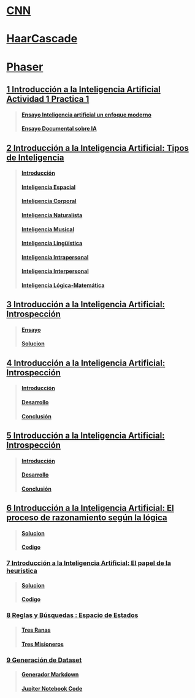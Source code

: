 # [CNN]()

# [HaarCascade]()

# [Phaser]()

## [1 Introducción a la Inteligencia Artificial Actividad 1 Practica 1](https://github.com/LeiWithP/IA/blob/main/Tarea1.md)
> #### [Ensayo Inteligencia artificial un enfoque moderno](https://github.com/LeiWithP/IA/blob/main/Tarea1.md#ensayo-inteligencia-artificial-un-enfoque-moderno)
> #### [Ensayo Documental sobre IA](https://github.com/LeiWithP/IA/blob/main/Tarea1.md#ensayo-documental-sobre-ia)



## [2 Introducción a la Inteligencia Artificial: Tipos de Inteligencia](https://github.com/LeiWithP/IA/blob/main/Tarea2.md)
> #### [Introducción](https://github.com/LeiWithP/IA/blob/main/Tarea2.md#introducci%C3%B3n)
> #### [Inteligencia Espacial](https://github.com/LeiWithP/IA/blob/main/Tarea2.md#inteligencia-espacial)
> #### [Inteligencia Corporal](https://github.com/LeiWithP/IA/blob/main/Tarea2.md#inteligencia-corporal)
> #### [Inteligencia Naturalista](https://github.com/LeiWithP/IA/blob/main/Tarea2.md#inteligencia-naturalista)
> #### [Inteligencia Musical](https://github.com/LeiWithP/IA/blob/main/Tarea2.md#inteligencia-musical)
> #### [Inteligencia Lingüística](https://github.com/LeiWithP/IA/blob/main/Tarea2.md#inteligencia-ling%C3%BC%C3%ADstica)
> #### [Inteligencia Intrapersonal](https://github.com/LeiWithP/IA/blob/main/Tarea2.md#inteligencia-intrapersonal)
> #### [Inteligencia Interpersonal](https://github.com/LeiWithP/IA/blob/main/Tarea2.md#inteligencia-interpersonal)
> #### [Inteligencia Lógica-Matemática](https://github.com/LeiWithP/IA/blob/main/Tarea2.md#inteligencia-l%C3%B3gica-matem%C3%A1tica)


## [3 Introducción a la Inteligencia Artificial: Introspección](https://github.com/LeiWithP/IA/blob/main/Tarea3.md)
> #### [Ensayo](https://github.com/LeiWithP/IA/blob/main/Tarea3.md#ensayo)
> #### [Solucion](https://github.com/LeiWithP/IA/blob/main/Tarea3.md#soluci%C3%B3n)


## [4 Introducción a la Inteligencia Artificial: Introspección](https://github.com/LeiWithP/IA/blob/main/Tarea4.md)
> #### [Introducción](https://github.com/LeiWithP/IA/blob/main/Tarea4.md#introducci%C3%B3n)
> #### [Desarrollo](https://github.com/LeiWithP/IA/blob/main/Tarea4.md#desarrollo)
> #### [Conclusión](https://github.com/LeiWithP/IA/blob/main/Tarea4.md#conclusi%C3%B3n)


## [5 Introducción a la Inteligencia Artificial: Introspección](https://github.com/LeiWithP/IA/blob/main/Tarea5.md)
> #### [Introducción](https://github.com/LeiWithP/IA/blob/main/Tarea5.md#introducci%C3%B3n)
> #### [Desarrollo](https://github.com/LeiWithP/IA/blob/main/Tarea5.md#desarrollo)
> #### [Conclusión](https://github.com/LeiWithP/IA/blob/main/Tarea5.md#conclusi%C3%B3n)


## [6 Introducción a la Inteligencia Artificial: El proceso de razonamiento según la lógica](https://github.com/LeiWithP/IA/blob/main/Tarea6.md)
> #### [Solucion](https://github.com/LeiWithP/IA/blob/main/Tarea6.md)
> #### [Codigo](https://github.com/LeiWithP/IA/blob/main/CodigoTarea6.py)


### [7 Introducción a la Inteligencia Artificial: El papel de la heurística](https://github.com/LeiWithP/IA/blob/main/Tarea7.md)
> #### [Solucion](https://github.com/LeiWithP/IA/blob/main/Tarea7.md)
> #### [Codigo](https://github.com/LeiWithP/IA/blob/main/CodigoTarea7.py)


### [8 Reglas y Búsquedas : Espacio de Estados](https://github.com/LeiWithP/IA/blob/main/Tarea8.md)
> #### [Tres Ranas](https://github.com/LeiWithP/IA/blob/main/Tarea8.md#tres-ranas)
> #### [Tres Misioneros](https://github.com/LeiWithP/IA/blob/main/Tarea8.md#tres-misioneros)


### [9 Generación de Dataset]()
> #### [Generador Markdown]()
> #### [Jupiter Notebook Code]()
